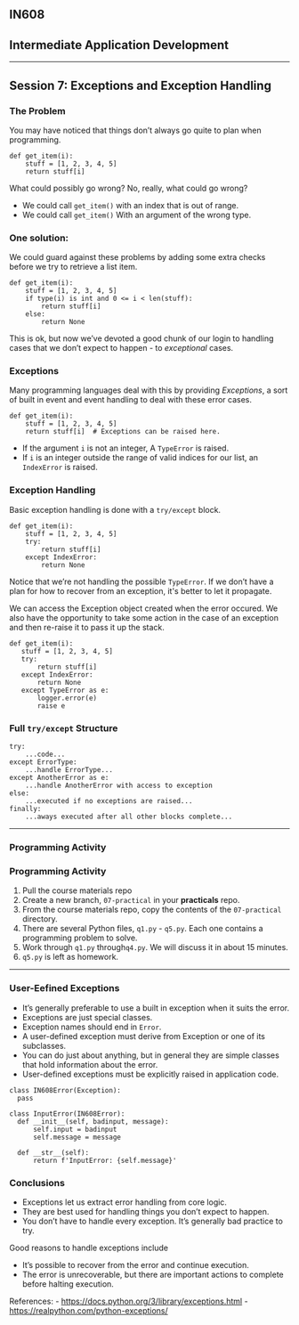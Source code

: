 ## IN608
## Intermediate Application Development
---

## Session 7: Exceptions and Exception Handling

### The Problem
You may have noticed that things don’t always go quite to plan when programming.
```
def get_item(i):
    stuff = [1, 2, 3, 4, 5]
    return stuff[i]
```
What could possibly go wrong?  No, really, what could go wrong?
  - We could call `get_item()` with an index that is out of range.
  - We could call `get_item()` With an argument of the wrong type.

### One solution:
We could guard against these problems by adding some extra checks before we try to retrieve a list item.
```
def get_item(i):
    stuff = [1, 2, 3, 4, 5]
    if type(i) is int and 0 <= i < len(stuff):
        return stuff[i]
    else:
        return None
```
This is ok, but now we’ve devoted a good chunk of our login to handling cases that we don’t expect to happen - to *exceptional* cases.

### Exceptions
Many programming languages deal with this by providing *Exceptions*, a sort of built in event and event handling to deal with these error cases.
```
def get_item(i):
    stuff = [1, 2, 3, 4, 5]
    return stuff[i]  # Exceptions can be raised here.
```
  - If the argument `i` is not an integer, A `TypeError` is raised.
  - If `i` is an integer outside the range of valid indices for our list, an `IndexError` is raised.

### Exception Handling
Basic exception handling is done with a `try/except` block.
```
def get_item(i):
    stuff = [1, 2, 3, 4, 5]
    try:
        return stuff[i]
    except IndexError:
        return None
```
 Notice that we’re not handling the possible `TypeError`. If we don’t have a plan for how to recover from an exception, it's better to let it propagate.       

 We can access the Exception object created when the error occured. We also have the opportunity to take some action in the case of an exception and then re-raise it to pass it up the stack.

 ```
 def get_item(i):
    stuff = [1, 2, 3, 4, 5]
    try:
        return stuff[i]
    except IndexError:
        return None
    except TypeError as e:
        logger.error(e)
        raise e
```
### Full `try/except` Structure
```
try:
    ...code...
except ErrorType:
    ...handle ErrorType...
except AnotherError as e:
    ...handle AnotherError with access to exception
else:
    ...executed if no exceptions are raised...
finally:
    ...aways executed after all other blocks complete...
```

---

### Programming Activity
### Programming Activity
  1. Pull the course materials repo
  2. Create a new branch, `07-practical` in your **practicals** repo.
  3. From the course materials repo, copy the contents of the `07-practical` directory.
  4. There are several Python files, `q1.py` - `q5.py`. Each one contains a programming problem to solve.
  5. Work through `q1.py` through`q4.py`. We will discuss it in about 15 minutes.
  6. `q5.py` is left as homework.

---

### User-Eefined Exceptions
  - It’s generally preferable to use a built in exception when it suits the error. 
  - Exceptions are just special classes.
  - Exception names should end in `Error`.
  - A user-defined exception must derive from Exception or one of its subclasses.
  - You can do just about anything, but in general they are simple classes that hold information about the error.
  - User-defined exceptions must be explicitly raised in application code.

  ```
class IN608Error(Exception):
    pass

class InputError(IN608Error):
    def __init__(self, badinput, message):
        self.input = badinput
        self.message = message
    
    def __str__(self):
        return f'InputError: {self.message}'
```

### Conclusions
  - Exceptions let us extract error handling from core logic.
  - They are best used for handling things you don’t expect to happen.
  - You don’t have to handle every exception. It’s generally bad practice to try.

Good reasons to handle exceptions include
  - It’s possible to recover from the error and continue execution.
  - The error is unrecoverable, but there are important actions to complete before halting execution.

  References:
    - https://docs.python.org/3/library/exceptions.html
    - https://realpython.com/python-exceptions/
        
